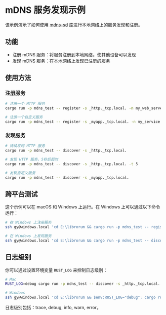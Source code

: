 # mDNS 服务发现示例

该示例演示了如何使用 [mdns-sd](https://github.com/keepsimple1/mdns-sd) 库进行本地网络上的服务发现和注册。

## 功能

- 注册 mDNS 服务：将服务注册到本地网络，使其他设备可以发现
- 发现 mDNS 服务：在本地网络上发现已注册的服务

## 使用方法

### 注册服务

```bash
# 注册一个 HTTP 服务
cargo run -p mdns_test -- register -s _http._tcp.local. -n my_web_server -p 8080 -a version=1.0 -a path=/api

# 注册一个自定义服务
cargo run -p mdns_test -- register -s _myapp._tcp.local. -n my_service -p 9000 -a key1=value1 -a key2=value2
```

### 发现服务

```bash
# 持续发现 HTTP 服务
cargo run -p mdns_test -- discover -s _http._tcp.local.

# 发现 HTTP 服务，5秒后超时
cargo run -p mdns_test -- discover -s _http._tcp.local. -t 5

# 发现自定义服务
cargo run -p mdns_test -- discover -s _myapp._tcp.local.
```

## 跨平台测试

这个示例可以在 macOS 和 Windows 上运行。在 Windows 上可以通过以下命令运行：

```bash
# 在 Windows 上注册服务
ssh gy@windows.local 'cd E:\librorum && cargo run -p mdns_test -- register -s _http._tcp.local. -n windows_server -p 8080 -a version=1.0'

# 在 Windows 上发现服务
ssh gy@windows.local 'cd E:\librorum && cargo run -p mdns_test -- discover -s _http._tcp.local.'
```

## 日志级别

你可以通过设置环境变量 `RUST_LOG` 来控制日志级别：

```bash
# Mac
RUST_LOG=debug cargo run -p mdns_test -- discover -s _http._tcp.local.

# Windows
ssh gy@windows.local 'cd E:\librorum && $env:RUST_LOG="debug"; cargo run -p mdns_test -- discover -s _http._tcp.local.'
```

日志级别包括：trace, debug, info, warn, error。 
